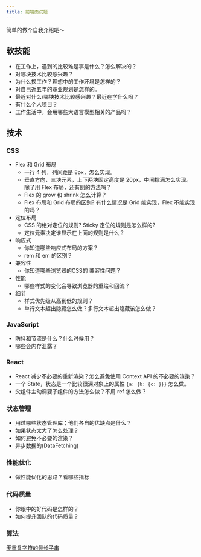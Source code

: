 ```yaml
---
title: 前端面试题
---
```


简单的做个自我介绍吧～

## 软技能
* 在工作上，遇到的比较难是事是什么？怎么解决的？
* 对哪块技术比较感兴趣？
* 为什么换工作？理想中的工作环境是怎样的？
* 对自己近五年的职业规划是怎样的。
* 最近对什么/哪块技术比较感兴趣？最近在学什么吗？
* 有什么个人项目？
* 工作生活中，会用哪些大语言模型相关的产品吗？
  
## 技术
### CSS
* Flex 和 Grid 布局
  * 一行 4 列，列间距是 8px，怎么实现。
  * 垂直方向，三块元素，上下两块固定高度是 20px，中间撑满怎么实现。除了用 Flex 布局，还有别的方法吗？
  * Flex 的 grow 和 shrink 怎么计算？
  * Flex 布局和 Grid 布局的区别? 有什么情况是 Grid 能实现，Flex 不能实现的吗？
* 定位布局
  * CSS 的绝对定位的规则? Sticky 定位的规则是怎么样的?
  * 定位元素决定谁显示在上面的规则是什么？
* 响应式
  * 你知道哪些响应式布局的方案？
  * rem 和 em 的区别？
* 兼容性
  * 你知道哪些浏览器的CSS的 兼容性问题？
* 性能
  * 哪些样式的变化会导致浏览器的重绘和回流？ 
* 细节
  * 样式优先级从高到低的规则？
  * 单行文本超出隐藏怎么做？多行文本超出隐藏该怎么做？

### JavaScript
* 防抖和节流是什么？什么时候用？
* 哪些会内存泄露？

### React
* React 减少不必要的重新渲染？怎么避免使用 Context API 的不必要的渲染？
* 一个 State，状态是一个比较很深对象上的属性 `{a: {b: {c: }}}` 怎么做。
* 父组件主动调要子组件的方法怎么做？不用 ref 怎么做？

### 状态管理
* 用过哪些状态管理库；他们各自的优缺点是什么？
* 如果状态太大了怎么处理？
* 如何避免不必要的渲染？
* 异步数据的(DataFetching)

### 性能优化
* 做性能优化的思路？看哪些指标

### 代码质量
* 你眼中的好代码是怎样的？
* 如何提升团队的代码质量？

### 算法
[无重复字符的最长子串](https://leetcode.cn/problems/wtcaE1/description/)


